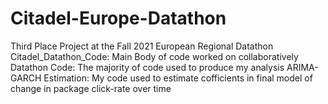 # Citadel-Europe-Datathon
Third Place Project at the Fall 2021 European Regional Datathon
Citadel_Datathon_Code: Main Body of code worked on collaboratively
Datathon Code: The majority of code used to produce my analysis
ARIMA-GARCH Estimation: My code used to estimate cofficients in final model of change in package click-rate over time
